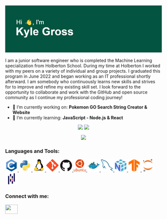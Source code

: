 [![MasterHead](./header.png)](https://github.com/kyle-gross)

I am a junior software engineer who is completed the Machine Learning specialization from Holberton School. During my time at Holberton I worked with my peers on a variety of individual and group projects. I graduated this program in June 2022 and began working as an IT professional shortly afterward. I am somebody who continuously learns new skills and strives for to improve and refine my existing skill set. I look forward to the opportunity to collaborate and work with the GitHub and open source community as I continue my professional coding journey!

- 🔭 I’m currently working on: <b>Pokemon GO Search String Creator & Website</b>
- 🌱 I’m currently learning: <b>JavaScript - Node.js & React</b>

<p align="center">
<img src="https://github-readme-stats.vercel.app/api?username=kyle-gross&theme=dark" width="420">
<img src="https://github-readme-stats.vercel.app/api/top-langs/?username=kyle-gross&layout=compact&theme=dark">
</p>

<p align="center">
<img src = "https://github-readme-streak-stats.herokuapp.com/?user=kyle-gross&theme=dark">
</p>

<h3 align="left">Languages and Tools:</h3>
<p align="left">

<a href="https://www.cprogramming.com/" target="_blank"> <img src="https://github.com/devicons/devicon/blob/master/icons/c/c-original.svg" alt="c" width="40" height="40"/> </a>
<a href="https://www.python.org" target="_blank"> <img src="https://github.com/devicons/devicon/blob/master/icons/python/python-original.svg" alt="python" width="40" height="40"/> </a>
<a href="https://www.linux.org/" target="_blank"> <img src="https://github.com/devicons/devicon/blob/master/icons/linux/linux-original.svg" alt="linux" width="40" height="40"/> </a>
<a href="https://git-scm.com/" target="_blank"> <img src="https://github.com/devicons/devicon/blob/master/icons/git/git-original.svg" alt="git" width="40" height="40"/> </a>
<a href="https://github.com" target="_blank"> <img src="https://github.com/devicons/devicon/blob/master/icons/github/github-original.svg" alt="github" width="40" height="40"/> </a>
<a href="https://ubuntu.com/"> <img src="https://github.com/devicons/devicon/blob/master/icons/ubuntu/ubuntu-plain-wordmark.svg" alt="ubuntu" width="40" height="40"/> </a>
<a href="https://www.docker.com/"> <img src="https://github.com/devicons/devicon/blob/master/icons/docker/docker-original.svg" alt="docker" width="40" height="40"/> </a>
<a href="https://www.mysql.com/"> <img src="https://github.com/devicons/devicon/blob/master/icons/mysql/mysql-original.svg" alt="mysql" width="40" height="40"/> </a>
<a href="https://numpy.org/"> <img src="https://github.com/devicons/devicon/blob/master/icons/numpy/numpy-original.svg" alt="numpy" width="40" height="40"/> </a>
<a href="https://www.tensorflow.org/" target="_blank"> <img src="https://github.com/devicons/devicon/blob/master/icons/tensorflow/tensorflow-original.svg" alt="tensorflow" width="40" height="40"/> </a>
<a href="https://jupyter.org/"> <img src="https://github.com/devicons/devicon/blob/master/icons/jupyter/jupyter-original.svg" alt="jupyter" width="40" height="40"/> </a>
<a href="https://pandas.pydata.org/"> <img src="https://github.com/devicons/devicon/blob/master/icons/pandas/pandas-original.svg" alt="pandas" width="40" height="40"/> </a>

</p>

<h3 align="left">Connect with me:</h3>
<p align="left">

<a href="https://www.linkedin.com/in/kyle-gross-swe/" target="blank"><img align="center" src="https://cdn.jsdelivr.net/npm/simple-icons@3.0.1/icons/linkedin.svg" alt="" height="30" width="40" /></a>
</p>

<!--
**kyle-gross/kyle-gross** is a ✨ _special_ ✨ repository because its `README.md` (this file) appears on your GitHub profile.

Here are some ideas to get you started:

- 🔭 I’m currently working on ...
- 🌱 I’m currently learning ...
- 👯 I’m looking to collaborate on ...
- 🤔 I’m looking for help with ...
- 💬 Ask me about ...
- 📫 How to reach me: ...
- 😄 Pronouns: ...
- ⚡ Fun fact: ...
-->
